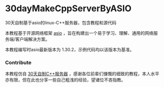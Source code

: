 # 30dayMakeCppServerByASIO
30天自制基于asio的linux-C++服务器，包含教程和源代码

本教程基于开源网络框架 [asio](http://think-async.com/Asio/) ，旨在构建出一个易于学习、理解、通用的网络服务端/客户端解决方案。

本教程编写时asio最新版本为 1.30.2，示例代码均以该版本为基准。


### Contribute
本教程仿自 [30天自制C++服务器](https://github.com/yuesong-feng/30dayMakeCppServer) ，感谢各位前辈们慷慨的细致的教程，本人水平亦有限，但在此也分享一些自己粗浅的经验，望诸位不吝指教。
